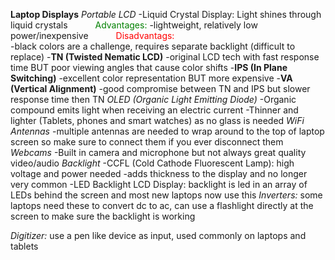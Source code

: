 **Laptop Displays**
*Portable LCD*
	-Liquid Crystal Display: Light shines through liquid crystals
<span style="color: green; margin-left: 40px;">Advantages: </span>
		-lightweight, relatively low power/inexpensive
<span style="color: red; margin-left: 40px;">Disadvantags: </span>	
		-black colors are a challenge, requires separate backlight (difficult to replace)
	-**TN (Twisted Nematic LCD)**
		-original LCD tech with fast response time BUT poor viewing angles that cause color shifts
	-**IPS (In Plane Switching)**
		-excellent color representation BUT more expensive
	-**VA (Vertical Alignment)**
		-good compromise between TN and IPS but slower response time then TN
*OLED (Organic Light Emitting Diode)*
	-Organic compound emits light when receiving an electric current
	-Thinner and lighter (Tablets, phones and smart watches) as no glass is needed
*WiFi Antennas*
	-multiple antennas are needed to wrap around to the top of laptop screen so make sure to connect them if you ever disconnect them
*Webcams*
	-Built in camera and microphone but not always great quality video/audio
*Backlight*
	-CCFL (Cold Cathode Fluorescent Lamp): high voltage and power needed
		-adds thickness to the display and no longer very common
	-LED Backlight LCD Display: backlight is led in an array of LEDs behind the screen and most new laptops now use this
*Inverters:* some laptops need these to convert dc to ac, can use a flashlight directly at the screen to make sure the backlight is working

*Digitizer:* use a pen like device as input, used commonly on laptops and tablets



